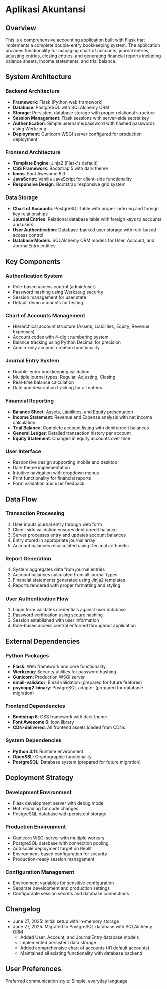 # Aplikasi Akuntansi

## Overview

This is a comprehensive accounting application built with Flask that implements a complete double-entry bookkeeping system. The application provides functionality for managing chart of accounts, journal entries, adjusting entries, closing entries, and generating financial reports including balance sheets, income statements, and trial balance.

## System Architecture

### Backend Architecture
- **Framework**: Flask (Python web framework)
- **Database**: PostgreSQL with SQLAlchemy ORM
- **Storage**: Persistent database storage with proper relational structure
- **Session Management**: Flask sessions with server-side secret key
- **Authentication**: Simple username/password with hashed passwords using Werkzeug
- **Deployment**: Gunicorn WSGI server configured for production deployment

### Frontend Architecture
- **Template Engine**: Jinja2 (Flask's default)
- **CSS Framework**: Bootstrap 5 with dark theme
- **Icons**: Font Awesome 6.0
- **JavaScript**: Vanilla JavaScript for client-side functionality
- **Responsive Design**: Bootstrap responsive grid system

### Data Storage
- **Chart of Accounts**: PostgreSQL table with proper indexing and foreign key relationships
- **Journal Entries**: Relational database table with foreign keys to accounts and users
- **User Authentication**: Database-backed user storage with role-based access control
- **Database Models**: SQLAlchemy ORM models for User, Account, and JournalEntry entities

## Key Components

### Authentication System
- Role-based access control (admin/user)
- Password hashing using Werkzeug security
- Session management for user state
- Default demo accounts for testing

### Chart of Accounts Management
- Hierarchical account structure (Assets, Liabilities, Equity, Revenue, Expenses)
- Account codes with 4-digit numbering system
- Balance tracking using Python Decimal for precision
- Admin-only account creation functionality

### Journal Entry System
- Double-entry bookkeeping validation
- Multiple journal types: Regular, Adjusting, Closing
- Real-time balance calculation
- Date and description tracking for all entries

### Financial Reporting
- **Balance Sheet**: Assets, Liabilities, and Equity presentation
- **Income Statement**: Revenue and Expense analysis with net income calculation
- **Trial Balance**: Complete account listing with debit/credit balances
- **General Ledger**: Detailed transaction history per account
- **Equity Statement**: Changes in equity accounts over time

### User Interface
- Responsive design supporting mobile and desktop
- Dark theme implementation
- Intuitive navigation with dropdown menus
- Print functionality for financial reports
- Form validation and user feedback

## Data Flow

### Transaction Processing
1. User inputs journal entry through web form
2. Client-side validation ensures debit/credit balance
3. Server processes entry and updates account balances
4. Entry stored in appropriate journal array
5. Account balances recalculated using Decimal arithmetic

### Report Generation
1. System aggregates data from journal entries
2. Account balances calculated from all journal types
3. Financial statements generated using Jinja2 templates
4. Reports rendered with proper formatting and styling

### User Authentication Flow
1. Login form validates credentials against user database
2. Password verification using secure hashing
3. Session established with user information
4. Role-based access control enforced throughout application

## External Dependencies

### Python Packages
- **Flask**: Web framework and core functionality
- **Werkzeug**: Security utilities for password hashing
- **Gunicorn**: Production WSGI server
- **email-validator**: Email validation (prepared for future features)
- **psycopg2-binary**: PostgreSQL adapter (prepared for database migration)

### Frontend Dependencies
- **Bootstrap 5**: CSS framework with dark theme
- **Font Awesome 6**: Icon library
- **CDN-delivered**: All frontend assets loaded from CDNs

### System Dependencies
- **Python 3.11**: Runtime environment
- **OpenSSL**: Cryptographic functionality
- **PostgreSQL**: Database system (prepared for future migration)

## Deployment Strategy

### Development Environment
- Flask development server with debug mode
- Hot reloading for code changes
- PostgreSQL database with persistent storage

### Production Environment
- Gunicorn WSGI server with multiple workers
- PostgreSQL database with connection pooling
- Autoscale deployment target on Replit
- Environment-based configuration for security
- Production-ready session management

### Configuration Management
- Environment variables for sensitive configuration
- Separate development and production settings
- Configurable session secrets and database connections

## Changelog
- June 27, 2025: Initial setup with in-memory storage
- June 27, 2025: Migrated to PostgreSQL database with SQLAlchemy ORM
  - Added User, Account, and JournalEntry database models
  - Implemented persistent data storage
  - Added comprehensive chart of accounts (41 default accounts)
  - Maintained all existing functionality with database backend

## User Preferences

Preferred communication style: Simple, everyday language.